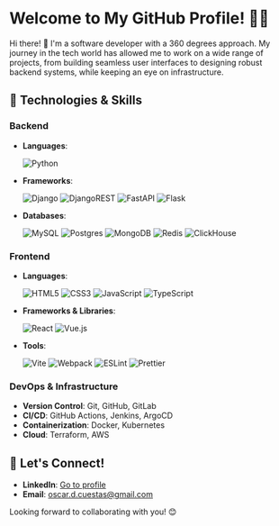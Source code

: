 # Welcome to My GitHub Profile! 👨‍💻

Hi there! 👋 I'm a software developer with a 360 degrees approach. My journey in the tech world has allowed me to work on a wide range of projects, from building seamless user interfaces to designing robust backend systems, while keeping an eye on infrastructure.

## 🚀 Technologies & Skills

### Backend
- **Languages**:

  ![Python](https://img.shields.io/badge/python-3670A0?style=for-the-badge&logo=python&logoColor=ffdd54)

- **Frameworks**:

  ![Django](https://img.shields.io/badge/django-%23092E20.svg?style=for-the-badge&logo=django&logoColor=white) ![DjangoREST](https://img.shields.io/badge/DJANGO-REST-ff1709?style=for-the-badge&logo=django&logoColor=white&color=ff1709&labelColor=gray) ![FastAPI](https://img.shields.io/badge/FastAPI-005571?style=for-the-badge&logo=fastapi) ![Flask](https://img.shields.io/badge/flask-%23000.svg?style=for-the-badge&logo=flask&logoColor=white)

- **Databases**:

  ![MySQL](https://img.shields.io/badge/mysql-4479A1.svg?style=for-the-badge&logo=mysql&logoColor=white) ![Postgres](https://img.shields.io/badge/postgres-%23316192.svg?style=for-the-badge&logo=postgresql&logoColor=white) ![MongoDB](https://img.shields.io/badge/MongoDB-%234ea94b.svg?style=for-the-badge&logo=mongodb&logoColor=white) ![Redis](https://img.shields.io/badge/redis-%23DD0031.svg?style=for-the-badge&logo=redis&logoColor=white) ![ClickHouse](https://img.shields.io/badge/ClickHouse-FFCC01?style=for-the-badge&logo=clickhouse&logoColor=white)

### Frontend
- **Languages**:

    ![HTML5](https://img.shields.io/badge/html5-%23E34F26.svg?style=for-the-badge&logo=html5&logoColor=white) ![CSS3](https://img.shields.io/badge/css3-%231572B6.svg?style=for-the-badge&logo=css3&logoColor=white) ![JavaScript](https://img.shields.io/badge/javascript-%23323330.svg?style=for-the-badge&logo=javascript&logoColor=%23F7DF1E) ![TypeScript](https://img.shields.io/badge/typescript-%23007ACC.svg?style=for-the-badge&logo=typescript&logoColor=white)

- **Frameworks & Libraries**:

  ![React](https://img.shields.io/badge/react-%2320232a.svg?style=for-the-badge&logo=react&logoColor=%2361DAFB) ![Vue.js](https://img.shields.io/badge/vuejs-%2335495e.svg?style=for-the-badge&logo=vuedotjs&logoColor=%234FC08D)

- **Tools**:

  ![Vite](https://img.shields.io/badge/vite-%23646CFF.svg?style=for-the-badge&logo=vite&logoColor=white) ![Webpack](https://img.shields.io/badge/webpack-%238DD6F9.svg?style=for-the-badge&logo=webpack&logoColor=black) ![ESLint](https://img.shields.io/badge/ESLint-4B3263?style=for-the-badge&logo=eslint&logoColor=white) ![Prettier](https://img.shields.io/badge/prettier-%23F7B93E.svg?style=for-the-badge&logo=prettier&logoColor=black)

### DevOps & Infrastructure
- **Version Control**: Git, GitHub, GitLab
- **CI/CD**: GitHub Actions, Jenkins, ArgoCD
- **Containerization**: Docker, Kubernetes
- **Cloud**: Terraform, AWS

<!-- 
### Tools & Practices
- **Testing**: Jest, Mocha, Cypress, React Testing Library
- **Agile Methodologies**: Scrum, Kanban
- **Code Quality**: TDD, Continuous Integration, Code Reviews

## 👨‍💻 Current Focus & Learning
- Exploring **Tech Lead** responsibilities and how to effectively mentor and guide engineering teams.
- Improving knowledge of **Microservices** architecture and **Cloud-native** solutions.
- Staying up-to-date with emerging technologies in **Frontend** (like Svelte and Web Components) and **Backend** (such as serverless computing and GraphQL).

## 🌱 Projects & Contributions
I contribute to various open-source projects and maintain some personal projects that I use to experiment with new technologies. Here are a few notable ones:

- **[Project Name 1]**: A full-stack application using React, Node.js, and PostgreSQL to provide a seamless experience for users to [describe functionality].
- **[Project Name 2]**: A microservices-based platform built with Docker and Kubernetes, focused on [describe functionality].
- **[Project Name 3]**: A [tool, library, or app] to help developers [solve a particular problem].

Feel free to explore the repositories to see my work in action!

## 📝 Blog & Writing
- I occasionally write technical blogs and articles on topics such as **Frontend Development**, **Backend Architecture**, and **Leadership in Tech**. You can find some of my articles on my [personal blog/medium](https://medium.com/@yourusername) (coming soon).

## 📈 GitHub Stats

![Your GitHub Stats](https://github-readme-stats.vercel.app/api?username=yourusername&show_icons=true&count_private=true&hide_title=true&include_all_commits=true&rank_icon=github)
-->
## 💬 Let's Connect!
- **LinkedIn**: [Go to profile](https://www.linkedin.com/in/oscar-delgado-cuestas)
- **Email**: [oscar.d.cuestas@gmail.com](mailto:oscar.d.cuestas@gmail.com)

Looking forward to collaborating with you! 😊
